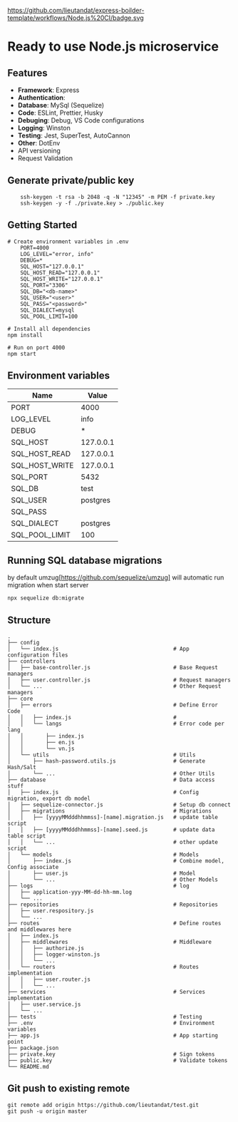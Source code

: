 https://github.com/lieutandat/express-boilder-template/workflows/Node.js%20CI/badge.svg

# Ready to use Node.js microservice


## Features
- **Framework**: Express
- **Authentication**: 
- **Database**: MySql (Sequelize)
- **Code**: ESLint, Prettier, Husky
- **Debuging**: Debug, VS Code configurations
- **Logging**: Winston
- **Testing**: Jest, SuperTest, AutoCannon
- **Other**: DotEnv
- API versioning
- Request Validation

## Generate private/public key
```shell
    ssh-keygen -t rsa -b 2048 -q -N "12345" -m PEM -f private.key
    ssh-keygen -y -f ./private.key > ./public.key
```
## Getting Started
```shell
# Create environment variables in .env
    PORT=4000
    LOG_LEVEL="error, info"
    DEBUG=*
    SQL_HOST="127.0.0.1"
    SQL_HOST_READ="127.0.0.1"
    SQL_HOST_WRITE="127.0.0.1"
    SQL_PORT="3306"
    SQL_DB="<db-name>"
    SQL_USER="<user>"
    SQL_PASS="<password>"
    SQL_DIALECT=mysql
    SQL_POOL_LIMIT=100

# Install all dependencies
npm install

# Run on port 4000
npm start
```


## Environment variables

Name | Value
------------ | -------------
PORT|4000
LOG_LEVEL|info
DEBUG|*
SQL_HOST|127.0.0.1
SQL_HOST_READ|127.0.0.1
SQL_HOST_WRITE|127.0.0.1
SQL_PORT|5432
SQL_DB|test
SQL_USER|postgres
SQL_PASS|
SQL_DIALECT|postgres
SQL_POOL_LIMIT|100


## Running SQL database migrations
by default umzug[https://github.com/sequelize/umzug] will automatic run migration when start server
```shell
npx sequelize db:migrate
```

## Structure

```
.
├── config                  
│   └── index.js                                    # App configuration files
├── controllers  
│   ├── base-controller.js                          # Base Request managers
│   ├── user.controller.js                          # Request managers
│   └── ...                                         # Other Request managers
├── core 
│   ├── errors                                      # Define Error Code
│   │   ├── index.js                                # 
│   │   └── langs                                   # Error code per lang
│   │       ├── index.js 
│   │       ├── en.js 
│   │       └── vn.js 
│   └── utils                                       # Utils
│       ├── hash-password.utils.js                  # Generate Hash/Salt
│       └── ...                                     # Other Utils
├── database                                        # Data access stuff
│   ├── index.js                                    # Config migration, export db model
│   ├── sequelize-connector.js                      # Setup db connect
│   ├── migrations                                  # Migrations
│   │   ├── [yyyyMMdddhhmmss]-[name].migration.js   # update table script
│   │   ├── [yyyyMMdddhhmmss]-[name].seed.js        # update data table script
│   │   └── ...                                     # other update script
│   └── models                                      # Models
│       ├── index.js                                # Combine model, Config associate
│       ├── user.js                                 # Model
│       └── ...                                     # Other Models
├── logs                                            # log
│   ├── application-yyy-MM-dd-hh-mm.log             
│   └── ...                                         
├── repositories                                    # Repositories
│   ├── user.respository.js                        
│   └── ...                                         
├── routes                                          # Define routes and middlewares here   
│   ├── index.js                                  
│   ├── middlewares                                 # Middleware  
│   │   ├── authorize.js                            
│   │   ├── logger-winston.js                                  
│   │   └── ...                                   
│   └── routers                                     # Routes implementation  
│   │   ├── user.router.js                                   
│   │   └── ...                                   
├── services                                        # Services implementation   
│   ├── user.service.js                                  
│   └── ...
├── tests                                           # Testing
├── .env                                            # Environment variables
├── app.js                                          # App starting point
├── package.json
├── private.key                                     # Sign tokens
├── public.key                                      # Validate tokens
└── README.md         
```

## Git push to existing remote
```
git remote add origin https://github.com/lieutandat/test.git
git push -u origin master

```